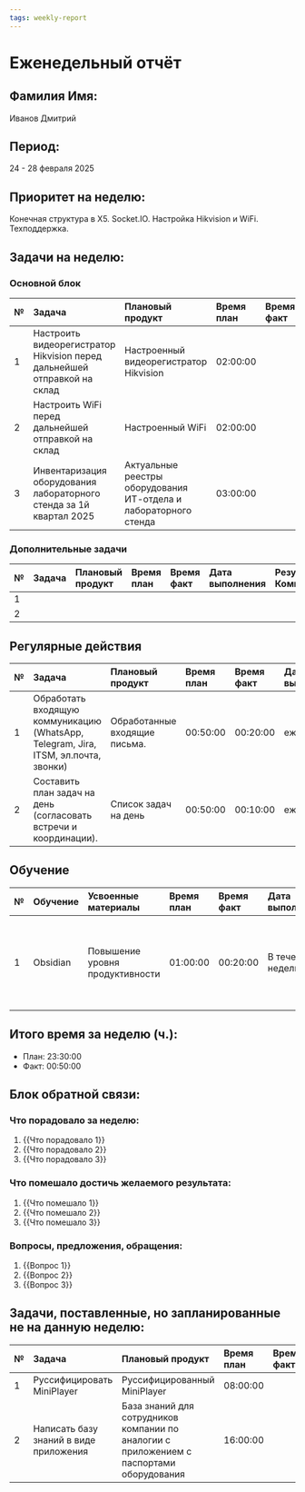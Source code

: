 ```yaml
---
tags: weekly-report
---
```


# Еженедельный отчёт
## Фамилия Имя: 
Иванов Дмитрий

## Период: 
24 - 28 февраля 2025

## Приоритет на неделю: 
Конечная структура в Х5. Socket.IO. Настройка Hikvision и WiFi. Техподдержка.

## Задачи на неделю:
### Основной блок
| № | Задача | Плановый продукт | Время план | Время факт | Дата выполнения | Результат/Комментарии |
|:-|:-|:-|:-|:-|:-|:-|
| 1 | Настроить видеорегистратор Hikvision перед дальнейшей отправкой на склад | Настроенный видеорегистратор Hikvision | 02:00:00 |  |  |  |
| 2 | Настроить WiFi перед дальнейшей отправкой на склад | Настроенный WiFi | 02:00:00 |  |  |  |
| 3 | Инвентаризация оборудования лабораторного стенда за 1й квартал 2025 | Актуальные реестры оборудования ИТ-отдела и лабораторного стенда | 03:00:00 |  |  |  |

### Дополнительные задачи
| № | Задача | Плановый продукт | Время план | Время факт | Дата выполнения | Результат/Комментарии |
|:-|:-|:-|:-|:-|:-|:-|
| 1 |  |  |  |  |  |  |
| 2 |  |  |  |  |  |  |

## Регулярные действия
| № | Задача | Плановый продукт | Время план | Время факт | Дата выполнения | Результат/Комментарии |
|:-|:-|:-|:-|:-|:-|:-|
| 1 | Обработать входящую коммуникацию (WhatsApp, Telegram, Jira, ITSM, эл.почта, звонки) | Обработанные входящие письма. | 00:50:00 | 00:20:00 | ежедневно |  |
| 2 | Составить план задач на день (согласовать встречи и координации). | Список задач на день | 00:50:00 | 00:10:00 | ежедневно |  |

## Обучение
| № | Обучение | Усвоенные материалы | Время план | Время факт | Дата выполнения | Результат/Комментарии |
|:-|:-|:-|:-|:-|:-|:-|
| 1 | Obsidian | Повышение уровня продуктивности | 01:00:00 | 00:20:00 | В течение недели | Научился работать с шаблонами: теперь базу знаний собраю сразу в md формате. |

## Итого время за неделю (ч.):
- План: 23:30:00
- Факт: 00:50:00

## Блок обратной связи:
### Что порадовало за неделю:
1. {{Что порадовало 1}}
2. {{Что порадовало 2}}
3. {{Что порадовало 3}}

### Что помешало достичь желаемого результата:
1. {{Что помешало 1}}
2. {{Что помешало 2}}
3. {{Что помешало 3}}

### Вопросы, предложения, обращения:
1. {{Вопрос 1}}
2. {{Вопрос 2}}
3. {{Вопрос 3}}

## Задачи, поставленные, но запланированные не на данную неделю:
| № | Задача | Плановый продукт | Время план | Время факт | Дата выполнения | Результат/Комментарии |
|:-|:-|:-|:-|:-|:-|:-|
| 1 | Руссифицировать MiniPlayer | Руссифицированный MiniPlayer | 08:00:00 |  |  |  |
| 2 | Написать базу знаний в виде приложения | База знаний для сотрудников компании по аналогии с приложением с паспортами оборудования | 16:00:00 |  |  | Добавить категоризацию поступающих заявок |